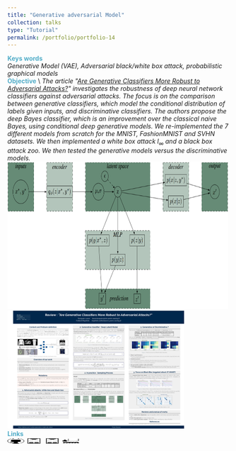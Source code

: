 ```yaml
---
title: "Generative adversarial Model"
collection: talks
type: "Tutorial"
permalink: /portfolio/portfolio-14
---
```


<span style="color:rgba(82,173,200,255)"> **Keys words** </span> \
*Generative Model (VAE), Adversarial black/white box attack, probabilistic graphical models* \
<span style="color:rgba(82,173,200,255)">**Objective**</span> \\
*The article "[Are Generative Classifiers More Robust to Adversarial Attacks?](https://arxiv.org/pdf/1802.06552)" investigates the robustness of deep neural network classifiers against adversarial attacks. The focus is on the comparison between generative classifiers, which model the conditional distribution of labels given inputs, and discriminative classifiers. The authors propose the deep Bayes classifier, which is an improvement over the classical naive Bayes, using conditional deep generative models. We re-implemented the 7 different models from scratch for the MNIST, FashionMNIST and SVHN datasets. We then implemented a white box attack $l_{\infty}$ and a black box attack zoo. We then tested the generative models versus the discriminative models.*\
<img src='/images/pgm/generative models.png' width='500' height='333'><img src='/images/pgm/poster.png' width='400' height='266'> \
<span style="color:rgba(82,173,200,255)"> **Links** </span> \
[<img src="/images/GitHub.png" alt="GitHub" width="37.5" height="12.5" />](https://github.com/b-ptiste/generative-model-adv-attack) [<img src="/images/report_icone.png" alt="Report" width="37.5" height="12.5" />](https://drive.google.com/file/d/1Uid8mWEvAFNFBUSGKxk1dxgSghFufcPz/view?usp=drive_link) [<img src="/images/report_icone.png" alt="Report" width="37.5" height="12.5" />](https://drive.google.com/file/d/1elRmy-GWLtpTIibrHbGMleaMZp5Yq6B4/view?usp=drive_link) [<img src="/images/class_icone.png" alt="Report" width="37.5" height="12.5" />](https://www.master-mva.com/cours/probabilistic-graphical-models/)

